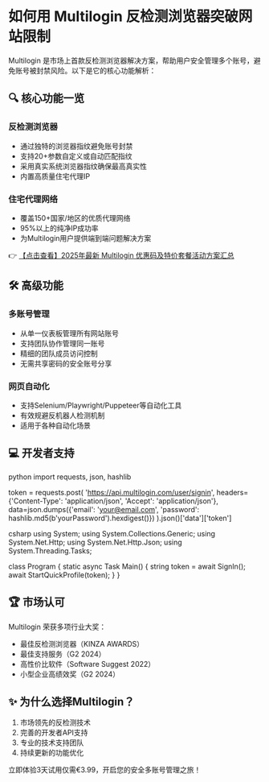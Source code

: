 # 如何用 Multilogin 反检测浏览器突破网站限制

Multilogin 是市场上首款反检测浏览器解决方案，帮助用户安全管理多个账号，避免账号被封禁风险。以下是它的核心功能解析：

## 🔍 核心功能一览

### 反检测浏览器
- 通过独特的浏览器指纹避免账号封禁
- 支持20+参数自定义或自动匹配指纹
- 采用真实系统浏览器指纹确保最高真实性
- 内置高质量住宅代理IP

### 住宅代理网络
- 覆盖150+国家/地区的优质代理网络
- 95%以上的纯净IP成功率
- 为Multilogin用户提供端到端问题解决方案

👉 [【点击查看】2025年最新 Multilogin 优惠码及特价套餐活动方案汇总](https://bit.ly/multIlogin)

## 🛠 高级功能

### 多账号管理
- 从单一仪表板管理所有网站账号
- 支持团队协作管理同一账号
- 精细的团队成员访问控制
- 无需共享密码的安全账号分享

### 网页自动化
- 支持Selenium/Playwright/Puppeteer等自动化工具
- 有效规避反机器人检测机制
- 适用于各种自动化场景

## 💻 开发者支持

python
import requests, json, hashlib

token = requests.post(
'https://api.multilogin.com/user/signin',
headers={'Content-Type': 'application/json', 'Accept': 'application/json'},
data=json.dumps({'email': 'your@email.com', 'password': hashlib.md5(b'yourPassword').hexdigest()})
).json()['data']['token']

csharp
using System;
using System.Collections.Generic;
using System.Net.Http;
using System.Net.Http.Json;
using System.Threading.Tasks;

class Program {
    static async Task Main() {
        string token = await SignIn();
        await StartQuickProfile(token);
    }
}

## 🏆 市场认可

Multilogin 荣获多项行业大奖：
- 最佳反检测浏览器（KINZA AWARDS）
- 最佳支持服务（G2 2024）
- 高性价比软件（Software Suggest 2022）
- 小型企业高绩效奖（G2 2024）

## ✨ 为什么选择Multilogin？
1. 市场领先的反检测技术
2. 完善的开发者API支持
3. 专业的技术支持团队
4. 持续更新的功能优化

立即体验3天试用仅需€3.99，开启您的安全多账号管理之旅！